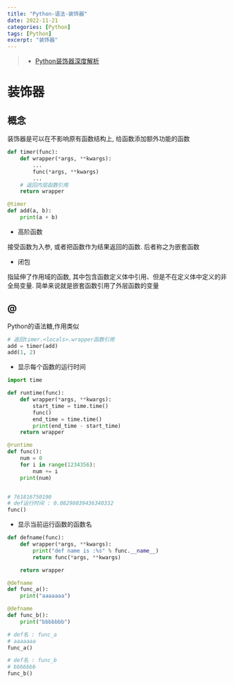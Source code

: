 ```yaml
---
title: "Python-语法-装饰器"
date: 2022-11-21
categories: [Python]
tags: [Python]
excerpt: "装饰器"
---
```


> - [Python装饰器深度解析](https://zhuanlan.zhihu.com/p/45458873)

# 装饰器

## 概念

装饰器是可以在不影响原有函数结构上, 给函数添加额外功能的函数

```py
def timer(func):
    def wrapper(*args, **kwargs):
        ...
        func(*args, **kwargs)
        ...
    # 返回内层函数引用
    return wrapper

@timer
def add(a, b):
    print(a + b)
```

- 高阶函数

接受函数为入参, 或者把函数作为结果返回的函数. 后者称之为嵌套函数

- 闭包

指延伸了作用域的函数, 其中包含函数定义体中引用、但是不在定义体中定义的非全局变量. 简单来说就是嵌套函数引用了外层函数的变量

## @

Python的语法糖,作用类似

```py
# 返回timer.<locals>.wrapper函数引用
add = timer(add)
add(1, 2)
```

- 显示每个函数的运行时间

```py
import time

def runtime(func):
    def wrapper(*args, **kwargs):
        start_time = time.time()
        func()
        end_time = time.time()
        print(end_time - start_time)
    return wrapper

@runtime
def func():
    num = 0
    for i in range(1234356):
        num += i
    print(num)


# 761816750190
# def运行时间 : 0.08298039436340332
func()
```

- 显示当前运行函数的函数名

```py
def defname(func):
    def wrapper(*args, **kwargs):
        print("def name is :%s" % func.__name__)
        return func(*args, **kwargs)

    return wrapper

@defname
def func_a():
    print("aaaaaaa")

@defname
def func_b():
    print("bbbbbbb")

# def名 : func_a
# aaaaaaa
func_a()

# def名 : func_b
# bbbbbbb
func_b()
```
